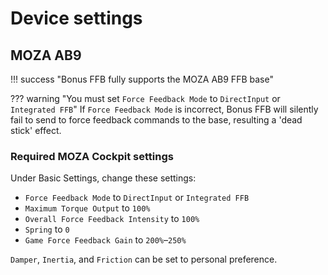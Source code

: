 # Device settings

## MOZA AB9

!!! success "Bonus FFB fully supports the MOZA AB9 FFB base"

??? warning "You must set `Force Feedback Mode` to `DirectInput` or `Integrated FFB`"
    If `Force Feedback Mode` is incorrect, Bonus FFB will silently fail to send to force feedback commands to the base, resulting a 'dead stick' effect.

### Required MOZA Cockpit settings

Under Basic Settings, change these settings:

* `Force Feedback Mode` to `DirectInput` or `Integrated FFB`
* `Maximum Torque Output` to `100%`
* `Overall Force Feedback Intensity` to `100%`
* `Spring` to `0`
* `Game Force Feedback Gain` to `200%`&ndash;`250%`

`Damper`, `Inertia`, and `Friction` can be set to personal preference.